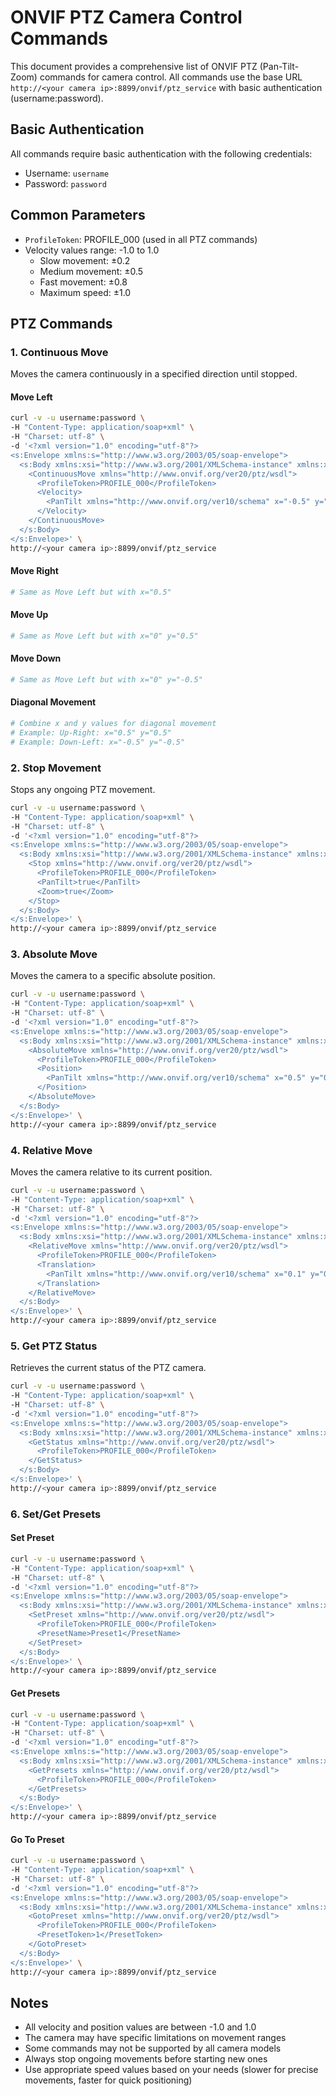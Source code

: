 # ONVIF PTZ Camera Control Commands

This document provides a comprehensive list of ONVIF PTZ (Pan-Tilt-Zoom) commands for camera control. All commands use the base URL `http://<your camera ip>:8899/onvif/ptz_service` with basic authentication (username:password).

## Basic Authentication
All commands require basic authentication with the following credentials:
- Username: `username`
- Password: `password`

## Common Parameters
- `ProfileToken`: PROFILE_000 (used in all PTZ commands)
- Velocity values range: -1.0 to 1.0
  - Slow movement: ±0.2
  - Medium movement: ±0.5
  - Fast movement: ±0.8
  - Maximum speed: ±1.0

## PTZ Commands

### 1. Continuous Move
Moves the camera continuously in a specified direction until stopped.

#### Move Left
```bash
curl -v -u username:password \
-H "Content-Type: application/soap+xml" \
-H "Charset: utf-8" \
-d '<?xml version="1.0" encoding="utf-8"?>
<s:Envelope xmlns:s="http://www.w3.org/2003/05/soap-envelope">
  <s:Body xmlns:xsi="http://www.w3.org/2001/XMLSchema-instance" xmlns:xsd="http://www.w3.org/2001/XMLSchema">
    <ContinuousMove xmlns="http://www.onvif.org/ver20/ptz/wsdl">
      <ProfileToken>PROFILE_000</ProfileToken>
      <Velocity>
        <PanTilt xmlns="http://www.onvif.org/ver10/schema" x="-0.5" y="0" space="http://www.onvif.org/ver10/tptz/PanTiltSpaces/VelocityGenericSpace"/>
      </Velocity>
    </ContinuousMove>
  </s:Body>
</s:Envelope>' \
http://<your camera ip>:8899/onvif/ptz_service
```

#### Move Right
```bash
# Same as Move Left but with x="0.5"
```

#### Move Up
```bash
# Same as Move Left but with x="0" y="0.5"
```

#### Move Down
```bash
# Same as Move Left but with x="0" y="-0.5"
```

#### Diagonal Movement
```bash
# Combine x and y values for diagonal movement
# Example: Up-Right: x="0.5" y="0.5"
# Example: Down-Left: x="-0.5" y="-0.5"
```

### 2. Stop Movement
Stops any ongoing PTZ movement.

```bash
curl -v -u username:password \
-H "Content-Type: application/soap+xml" \
-H "Charset: utf-8" \
-d '<?xml version="1.0" encoding="utf-8"?>
<s:Envelope xmlns:s="http://www.w3.org/2003/05/soap-envelope">
  <s:Body xmlns:xsi="http://www.w3.org/2001/XMLSchema-instance" xmlns:xsd="http://www.w3.org/2001/XMLSchema">
    <Stop xmlns="http://www.onvif.org/ver20/ptz/wsdl">
      <ProfileToken>PROFILE_000</ProfileToken>
      <PanTilt>true</PanTilt>
      <Zoom>true</Zoom>
    </Stop>
  </s:Body>
</s:Envelope>' \
http://<your camera ip>:8899/onvif/ptz_service
```

### 3. Absolute Move
Moves the camera to a specific absolute position.

```bash
curl -v -u username:password \
-H "Content-Type: application/soap+xml" \
-H "Charset: utf-8" \
-d '<?xml version="1.0" encoding="utf-8"?>
<s:Envelope xmlns:s="http://www.w3.org/2003/05/soap-envelope">
  <s:Body xmlns:xsi="http://www.w3.org/2001/XMLSchema-instance" xmlns:xsd="http://www.w3.org/2001/XMLSchema">
    <AbsoluteMove xmlns="http://www.onvif.org/ver20/ptz/wsdl">
      <ProfileToken>PROFILE_000</ProfileToken>
      <Position>
        <PanTilt xmlns="http://www.onvif.org/ver10/schema" x="0.5" y="0.5" space="http://www.onvif.org/ver10/tptz/PanTiltSpaces/PositionGenericSpace"/>
      </Position>
    </AbsoluteMove>
  </s:Body>
</s:Envelope>' \
http://<your camera ip>:8899/onvif/ptz_service
```

### 4. Relative Move
Moves the camera relative to its current position.

```bash
curl -v -u username:password \
-H "Content-Type: application/soap+xml" \
-H "Charset: utf-8" \
-d '<?xml version="1.0" encoding="utf-8"?>
<s:Envelope xmlns:s="http://www.w3.org/2003/05/soap-envelope">
  <s:Body xmlns:xsi="http://www.w3.org/2001/XMLSchema-instance" xmlns:xsd="http://www.w3.org/2001/XMLSchema">
    <RelativeMove xmlns="http://www.onvif.org/ver20/ptz/wsdl">
      <ProfileToken>PROFILE_000</ProfileToken>
      <Translation>
        <PanTilt xmlns="http://www.onvif.org/ver10/schema" x="0.1" y="0.1" space="http://www.onvif.org/ver10/tptz/PanTiltSpaces/TranslationGenericSpace"/>
      </Translation>
    </RelativeMove>
  </s:Body>
</s:Envelope>' \
http://<your camera ip>:8899/onvif/ptz_service
```

### 5. Get PTZ Status
Retrieves the current status of the PTZ camera.

```bash
curl -v -u username:password \
-H "Content-Type: application/soap+xml" \
-H "Charset: utf-8" \
-d '<?xml version="1.0" encoding="utf-8"?>
<s:Envelope xmlns:s="http://www.w3.org/2003/05/soap-envelope">
  <s:Body xmlns:xsi="http://www.w3.org/2001/XMLSchema-instance" xmlns:xsd="http://www.w3.org/2001/XMLSchema">
    <GetStatus xmlns="http://www.onvif.org/ver20/ptz/wsdl">
      <ProfileToken>PROFILE_000</ProfileToken>
    </GetStatus>
  </s:Body>
</s:Envelope>' \
http://<your camera ip>:8899/onvif/ptz_service
```

### 6. Set/Get Presets
#### Set Preset
```bash
curl -v -u username:password \
-H "Content-Type: application/soap+xml" \
-H "Charset: utf-8" \
-d '<?xml version="1.0" encoding="utf-8"?>
<s:Envelope xmlns:s="http://www.w3.org/2003/05/soap-envelope">
  <s:Body xmlns:xsi="http://www.w3.org/2001/XMLSchema-instance" xmlns:xsd="http://www.w3.org/2001/XMLSchema">
    <SetPreset xmlns="http://www.onvif.org/ver20/ptz/wsdl">
      <ProfileToken>PROFILE_000</ProfileToken>
      <PresetName>Preset1</PresetName>
    </SetPreset>
  </s:Body>
</s:Envelope>' \
http://<your camera ip>:8899/onvif/ptz_service
```

#### Get Presets
```bash
curl -v -u username:password \
-H "Content-Type: application/soap+xml" \
-H "Charset: utf-8" \
-d '<?xml version="1.0" encoding="utf-8"?>
<s:Envelope xmlns:s="http://www.w3.org/2003/05/soap-envelope">
  <s:Body xmlns:xsi="http://www.w3.org/2001/XMLSchema-instance" xmlns:xsd="http://www.w3.org/2001/XMLSchema">
    <GetPresets xmlns="http://www.onvif.org/ver20/ptz/wsdl">
      <ProfileToken>PROFILE_000</ProfileToken>
    </GetPresets>
  </s:Body>
</s:Envelope>' \
http://<your camera ip>:8899/onvif/ptz_service
```

#### Go To Preset
```bash
curl -v -u username:password \
-H "Content-Type: application/soap+xml" \
-H "Charset: utf-8" \
-d '<?xml version="1.0" encoding="utf-8"?>
<s:Envelope xmlns:s="http://www.w3.org/2003/05/soap-envelope">
  <s:Body xmlns:xsi="http://www.w3.org/2001/XMLSchema-instance" xmlns:xsd="http://www.w3.org/2001/XMLSchema">
    <GotoPreset xmlns="http://www.onvif.org/ver20/ptz/wsdl">
      <ProfileToken>PROFILE_000</ProfileToken>
      <PresetToken>1</PresetToken>
    </GotoPreset>
  </s:Body>
</s:Envelope>' \
http://<your camera ip>:8899/onvif/ptz_service
```

## Notes
- All velocity and position values are between -1.0 and 1.0
- The camera may have specific limitations on movement ranges
- Some commands may not be supported by all camera models
- Always stop ongoing movements before starting new ones
- Use appropriate speed values based on your needs (slower for precise movements, faster for quick positioning)
